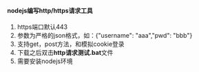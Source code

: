 #### nodejs编写http/https请求工具

1. https端口默认443
2. 参数为严格的json格式，如：{"username": "aaa","pwd": "bbb"}
3. 支持get，post方法，和模拟cookie登录
4. 下载之后双击**http请求测试.bat**文件
5. 需要安装nodejs环境